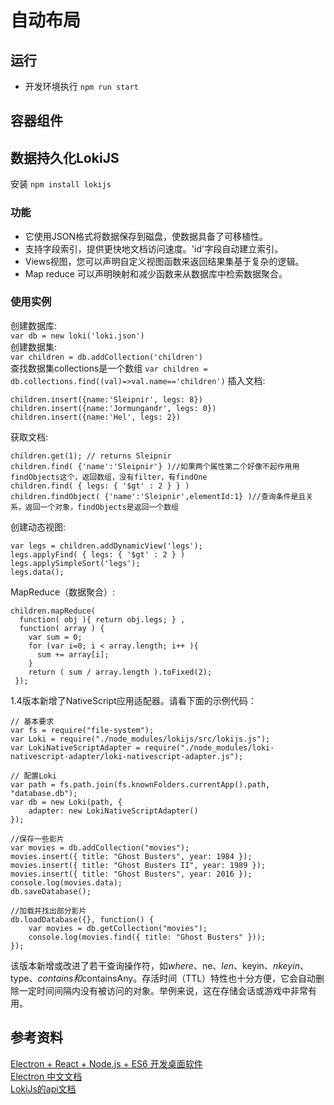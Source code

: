 # 自动布局
## 运行
* 开发环境执行 `npm run start`
## 容器组件
## 数据持久化LokiJS
安装 `npm install lokijs`
### 功能
* 它使用JSON格式将数据保存到磁盘，使数据具备了可移植性。 
* 支持字段索引，提供更快地文档访问速度。'id'字段自动建立索引。
* Views视图，您可以声明自定义视图函数来返回结果集基于复杂的逻辑。
* Map reduce 可以声明映射和减少函数来从数据库中检索数据聚合。
### 使用实例
创建数据库:  
`var db = new loki('loki.json') `   
创建数据集:  
`var children = db.addCollection('children')`  
查找数据集collections是一个数组
`var children = db.collections.find((val)=>val.name=='children')`
插入文档:  
```
children.insert({name:'Sleipnir', legs: 8})
children.insert({name:'Jormungandr', legs: 0})
children.insert({name:'Hel', legs: 2})
```

获取文档:
```
children.get(1); // returns Sleipnir
children.find( {'name':'Sleipnir'} )//如果两个属性第二个好像不起作用用findObjects这个，返回数组，没有filter，有findOne
children.find( { legs: { '$gt' : 2 } } )
children.findObject( {'name':'Sleipnir',elementId:1} )//查询条件是且关系，返回一个对象，findObjects是返回一个数组
```
创建动态视图:
```
var legs = children.addDynamicView('legs');
legs.applyFind( { legs: { '$gt' : 2 } )
legs.applySimpleSort('legs');
legs.data();
```
MapReduce（数据聚合）:
```
children.mapReduce( 
  function( obj ){ return obj.legs; } , 
  function( array ) { 
    var sum = 0;
    for (var i=0; i < array.length; i++ ){ 
      sum += array[i];
    }
    return ( sum / array.length ).toFixed(2);
 });
```
1.4版本新增了NativeScript应用适配器。请看下面的示例代码：
```
// 基本要求
var fs = require("file-system");
var Loki = require("./node_modules/lokijs/src/lokijs.js");
var LokiNativeScriptAdapter = require("./node_modules/loki-nativescript-adapter/loki-nativescript-adapter.js");

// 配置Loki
var path = fs.path.join(fs.knownFolders.currentApp().path, "database.db");
var db = new Loki(path, {
    adapter: new LokiNativeScriptAdapter()
});

//保存一些影片
var movies = db.addCollection("movies");
movies.insert({ title: "Ghost Busters", year: 1984 });
movies.insert({ title: "Ghost Busters II", year: 1989 });
movies.insert({ title: "Ghost Busters", year: 2016 });
console.log(movies.data);
db.saveDatabase();

//加载并找出部分影片
db.loadDatabase({}, function() {
    var movies = db.getCollection("movies");
    console.log(movies.find({ title: "Ghost Busters" }));
});
```
该版本新增或改进了若干查询操作符，如$where、$ne、$len、$keyin、$nkeyin、$type、$contains和$containsAny。存活时间（TTL）特性也十分方便，它会自动删除一定时间间隔内没有被访问的对象。举例来说，这在存储会话或游戏中非常有用。
## 参考资料

[Electron + React + Node.js + ES6 开发桌面软件](http://blog.csdn.net/arnozhang12/article/details/51735815)    
[Electron 中文文档](http://www.w3cschool.cn/electronmanual/)  
[LokiJs的api文档](https://rawgit.com/techfort/LokiJS/master/jsdoc/index.html)